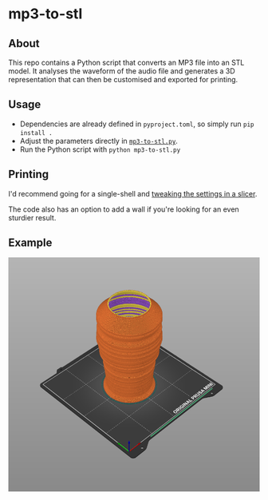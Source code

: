 # mp3-to-stl

## About
This repo contains a Python script that converts an MP3 file into an STL model.
It analyses the waveform of the audio file and generates a 3D representation
that can then be customised and exported for printing.

## Usage
- Dependencies are already defined in `pyproject.toml`, so simply run `pip install .`
- Adjust the parameters directly in [`mp3-to-stl.py`](./mp3-to-stl.py#L4-L16).
- Run the Python script with `python mp3-to-stl.py`

## Printing
I'd recommend going for a single-shell and
[tweaking the settings in a slicer](https://www.printables.com/model/1435084-custom-vase-from-mp3-audio#-settings).

The code also has an option to add a wall if you're looking for an even sturdier result.

## Example
![example](./vase.png)
